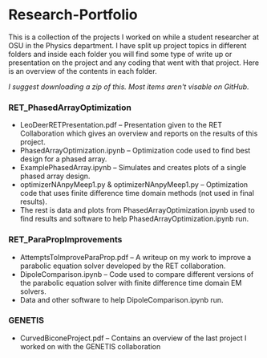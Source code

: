 # Research-Portfolio
This is a collection of the projects I worked on while a student researcher at OSU in the Physics department. I have split up project topics in different folders and inside each folder you will find some type of write up or presentation on the project and any coding that went with that project. Here is an overview of the contents in each folder.

*I suggest downloading a zip of this. Most items aren't visable on GitHub.*

### RET_PhasedArrayOptimization
*	LeoDeerRETPresentation.pdf – Presentation given to the RET Collaboration which gives an overview and reports on the results of this project.
*	PhasedArrayOptimization.ipynb – Optimization code used to find best design for a phased array.
*	ExamplePhasedArray.ipynb – Simulates and creates plots of a single phased array design.
*	optimizerNAnpyMeep1.py & optimizerNAnpyMeep1.py – Optimization code that uses finite difference time domain methods (not used in final results).
*	The rest is data and plots from PhasedArrayOptimization.ipynb used to find results and software to help PhasedArrayOptimization.ipynb run.

### RET_ParaPropImprovements
*	AttemptsToImproveParaProp.pdf – A writeup on my work to improve a parabolic equation solver developed by the RET collaboration.
*	DipoleComparison.ipynb – Code used to compare different versions of the parabolic equation solver with finite difference time domain EM solvers.
*	Data and other software to help DipoleComparison.ipynb run.


### GENETIS
*	CurvedBiconeProject.pdf – Contains an overview of the last project I worked on with the GENETIS collaboration

